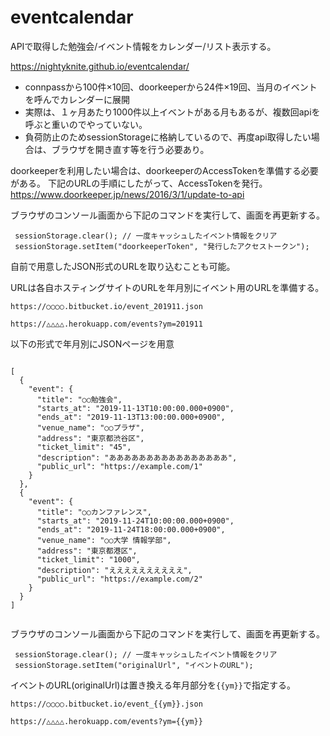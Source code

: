# eventcalendar

APIで取得した勉強会/イベント情報をカレンダー/リスト表示する。

https://nightyknite.github.io/eventcalendar/

* connpassから100件×10回、doorkeeperから24件×19回、当月のイベントを呼んでカレンダーに展開
* 実際は、１ヶ月あたり1000件以上イベントがある月もあるが、複数回apiを呼ぶと重いのでやっていない。
* 負荷防止のためsessionStorageに格納しているので、再度api取得したい場合は、ブラウザを開き直す等を行う必要あり。

doorkeeperを利用したい場合は、doorkeeperのAccessTokenを準備する必要がある。
下記のURLの手順にしたがって、AccessTokenを発行。
https://www.doorkeeper.jp/news/2016/3/1/update-to-api

ブラウザのコンソール画面から下記のコマンドを実行して、画面を再更新する。

```
 sessionStorage.clear(); // 一度キャッシュしたイベント情報をクリア
 sessionStorage.setItem("doorkeeperToken", "発行したアクセストークン");
```

自前で用意したJSON形式のURLを取り込むことも可能。

URLは各自ホスティングサイトのURLを年月別にイベント用のURLを準備する。

```
https://○○○○.bitbucket.io/event_201911.json

https://△△△△.herokuapp.com/events?ym=201911
```

以下の形式で年月別にJSONページを用意

```

[
  {
    "event": {
      "title": "○○勉強会",
      "starts_at": "2019-11-13T10:00:00.000+0900",
      "ends_at": "2019-11-13T13:00:00.000+0900",
      "venue_name": "○○プラザ",
      "address": "東京都渋谷区",
      "ticket_limit": "45",
      "description": "ああああああああああああああああ",
      "public_url": "https://example.com/1"
    }
  },
  {
    "event": {
      "title": "○○カンファレンス",
      "starts_at": "2019-11-24T10:00:00.000+0900",
      "ends_at": "2019-11-24T18:00:00.000+0900",
      "venue_name": "○○大学 情報学部",
      "address": "東京都港区",
      "ticket_limit": "1000",
      "description": "ええええええええええ",
      "public_url": "https://example.com/2"
    }
  }  
]


```


ブラウザのコンソール画面から下記のコマンドを実行して、画面を再更新する。

```
 sessionStorage.clear(); // 一度キャッシュしたイベント情報をクリア
 sessionStorage.setItem("originalUrl", "イベントのURL");
```

イベントのURL(originalUrl)は置き換える年月部分を``{{ym}}``で指定する。

```
https://○○○○.bitbucket.io/event_{{ym}}.json

https://△△△△.herokuapp.com/events?ym={{ym}}
```


